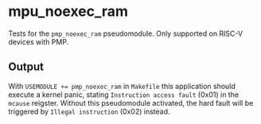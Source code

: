 # mpu_noexec_ram

Tests for the `pmp_noexec_ram` pseudomodule.
Only supported on RISC-V devices with PMP.

## Output

With `USEMODULE += pmp_noexec_ram` in `Makefile` this application should
execute a kernel panic, stating `Instruction access fault` (0x01) in the
`mcause` reigster. Without this pseudomodule activated, the hard fault
will be triggered by `Illegal instruction` (0x02) instead.

